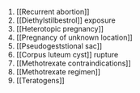 1. [[Recurrent abortion]]
2. [[Diethylstilbestrol]] exposure
3. [[Heterotopic pregnancy]] 
4. [[Pregnancy of unknown location]]
5. [[Pseudogeststional sac]]
6. [[Corpus luteum cyst]] rupture
7. [[Methotrexate contraindications]]
8. [[Methotrexate regimen]]
9. [[Teratogens]]